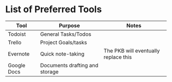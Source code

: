 List of Preferred Tools
=======================

|       Tool        |       Purpose     |       Notes       |
|-------------------|-------------------|-------------------|
| Todoist           | General Tasks/Todos|                  |
| Trello            | Project Goals/tasks|                  |
| Evernote          | Quick note-taking  | The PKB will eventually replace this |
| Google Docs       | Documents drafting and storage |      |
